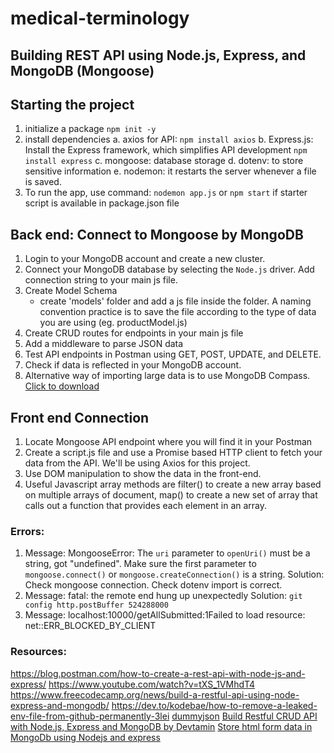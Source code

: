 # medical-terminology

## Building REST API using Node.js, Express, and MongoDB (Mongoose)

## Starting the project

1. initialize a package `npm init -y`
2. install dependencies
   a. axios for API: `npm install axios`
   b. Express.js: Install the Express framework, which simplifies API development `npm install express`
   c. mongoose: database storage
   d. dotenv: to store sensitive information
   e. nodemon: it restarts the server whenever a file is saved.
3. To run the app, use command:
   `nodemon app.js` or `npm start` if starter script is available in package.json file

## Back end: Connect to Mongoose by MongoDB

1. Login to your MongoDB account and create a new cluster.
2. Connect your MongoDB database by selecting the `Node.js` driver. Add connection string to your main js file.
3. Create Model Schema
   - create 'models' folder and add a js file inside the folder. A naming convention practice is to save the file according to the type of data you are using (eg. productModel.js)
4. Create CRUD routes for endpoints in your main js file
5. Add a middleware to parse JSON data
6. Test API endpoints in Postman using GET, POST, UPDATE, and DELETE.
7. Check if data is reflected in your MongoDB account.
8. Alternative way of importing large data is to use MongoDB Compass. [Click to download](https://www.mongodb.com/products/tools/compass)

## Front end Connection

1. Locate Mongoose API endpoint where you will find it in your Postman
2. Create a script.js file and use a Promise based HTTP client to fetch your data from the API. We'll be using Axios for this project.
3. Use DOM manipulation to show the data in the front-end.
4. Useful Javascript array methods are filter() to create a new array based on multiple arrays of document, map() to create a new set of array that calls out a function that provides each element in an array.

### Errors:

1.  Message: MongooseError: The `uri` parameter to `openUri()` must be a string, got "undefined". Make sure the first parameter to `mongoose.connect()` or `mongoose.createConnection()` is a string.
    Solution: Check mongoose connection. Check dotenv import is correct.
2.  Message: fatal: the remote end hung up unexpectedly
    Solution: `git config http.postBuffer 524288000`
3.  Message: localhost:10000/getAllSubmitted:1Failed to load resource: net::ERR_BLOCKED_BY_CLIENT

### Resources:

https://blog.postman.com/how-to-create-a-rest-api-with-node-js-and-express/
https://www.youtube.com/watch?v=tXS_1VMhdT4
https://www.freecodecamp.org/news/build-a-restful-api-using-node-express-and-mongodb/
https://dev.to/kodebae/how-to-remove-a-leaked-env-file-from-github-permanently-3lei
[dummyjson](https://dummyjson.com/)
[Build Restful CRUD API with Node.js, Express and MongoDB by Devtamin](https://www.youtube.com/watch?v=9OfL9H6AmhQ)
[Store html form data in MongoDb using Nodejs and express](https://www.youtube.com/watch?v=YD5iOPCO9z8)
